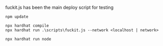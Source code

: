 fuckit.js has been the main deploy script for testing

```
npm update

npx hardhat compile
npx hardhat run .\scripts\fuckit.js --network <localhost | network> 

npx hardhat run node
```

